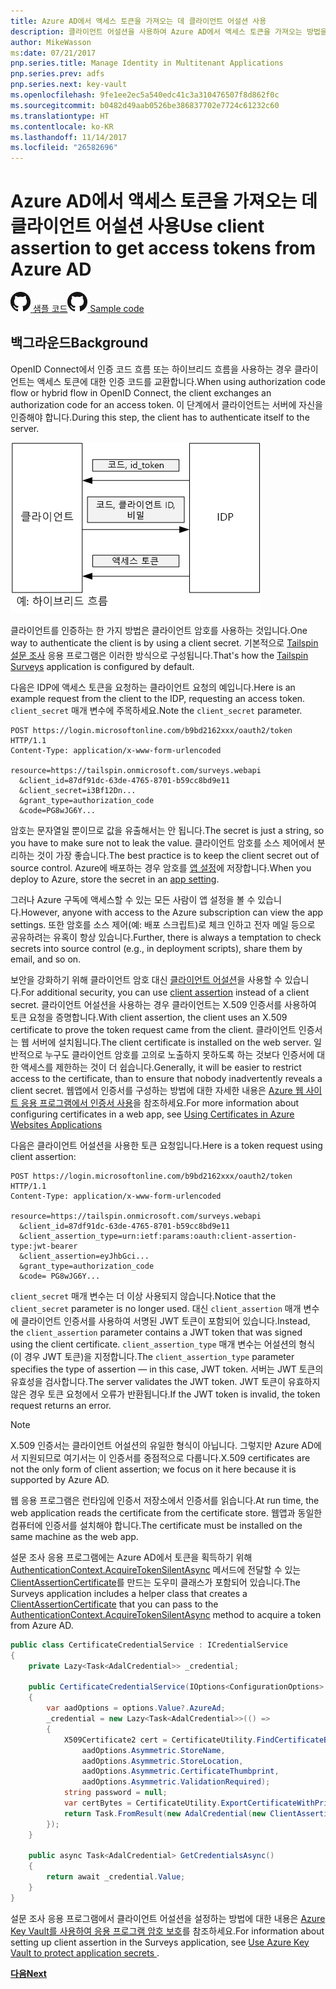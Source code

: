 ```yaml
---
title: Azure AD에서 액세스 토큰을 가져오는 데 클라이언트 어설션 사용
description: 클라이언트 어설션을 사용하여 Azure AD에서 액세스 토큰을 가져오는 방법을 알아봅니다.
author: MikeWasson
ms:date: 07/21/2017
pnp.series.title: Manage Identity in Multitenant Applications
pnp.series.prev: adfs
pnp.series.next: key-vault
ms.openlocfilehash: 9fe1ee2ec5a540edc41c3a310476507f8d862f0c
ms.sourcegitcommit: b0482d49aab0526be386837702e7724c61232c60
ms.translationtype: HT
ms.contentlocale: ko-KR
ms.lasthandoff: 11/14/2017
ms.locfileid: "26582696"
---
```

# <a name="use-client-assertion-to-get-access-tokens-from-azure-ad"></a><span data-ttu-id="17438-103">Azure AD에서 액세스 토큰을 가져오는 데 클라이언트 어설션 사용</span><span class="sxs-lookup"><span data-stu-id="17438-103">Use client assertion to get access tokens from Azure AD</span></span>

<span data-ttu-id="17438-104">[![GitHub](../_images/github.png) 샘플 코드][sample application]</span><span class="sxs-lookup"><span data-stu-id="17438-104">[![GitHub](../_images/github.png) Sample code][sample application]</span></span>

## <a name="background"></a><span data-ttu-id="17438-105">백그라운드</span><span class="sxs-lookup"><span data-stu-id="17438-105">Background</span></span>
<span data-ttu-id="17438-106">OpenID Connect에서 인증 코드 흐름 또는 하이브리드 흐름을 사용하는 경우 클라이언트는 액세스 토큰에 대한 인증 코드를 교환합니다.</span><span class="sxs-lookup"><span data-stu-id="17438-106">When using authorization code flow or hybrid flow in OpenID Connect, the client exchanges an authorization code for an access token.</span></span> <span data-ttu-id="17438-107">이 단계에서 클라이언트는 서버에 자신을 인증해야 합니다.</span><span class="sxs-lookup"><span data-stu-id="17438-107">During this step, the client has to authenticate itself to the server.</span></span>

![클라이언트 암호](./images/client-secret.png)

<span data-ttu-id="17438-109">클라이언트를 인증하는 한 가지 방법은 클라이언트 암호를 사용하는 것입니다.</span><span class="sxs-lookup"><span data-stu-id="17438-109">One way to authenticate the client is by using a client secret.</span></span> <span data-ttu-id="17438-110">기본적으로 [Tailspin 설문 조사][Surveys] 응용 프로그램은 이러한 방식으로 구성됩니다.</span><span class="sxs-lookup"><span data-stu-id="17438-110">That's how the [Tailspin Surveys][Surveys] application is configured by default.</span></span>

<span data-ttu-id="17438-111">다음은 IDP에 액세스 토큰을 요청하는 클라이언트 요청의 예입니다.</span><span class="sxs-lookup"><span data-stu-id="17438-111">Here is an example request from the client to the IDP, requesting an access token.</span></span> <span data-ttu-id="17438-112">`client_secret` 매개 변수에 주목하세요.</span><span class="sxs-lookup"><span data-stu-id="17438-112">Note the `client_secret` parameter.</span></span>

```
POST https://login.microsoftonline.com/b9bd2162xxx/oauth2/token HTTP/1.1
Content-Type: application/x-www-form-urlencoded

resource=https://tailspin.onmicrosoft.com/surveys.webapi
  &client_id=87df91dc-63de-4765-8701-b59cc8bd9e11
  &client_secret=i3Bf12Dn...
  &grant_type=authorization_code
  &code=PG8wJG6Y...
```

<span data-ttu-id="17438-113">암호는 문자열일 뿐이므로 값을 유출해서는 안 됩니다.</span><span class="sxs-lookup"><span data-stu-id="17438-113">The secret is just a string, so you have to make sure not to leak the value.</span></span> <span data-ttu-id="17438-114">클라이언트 암호를 소스 제어에서 분리하는 것이 가장 좋습니다.</span><span class="sxs-lookup"><span data-stu-id="17438-114">The best practice is to keep the client secret out of source control.</span></span> <span data-ttu-id="17438-115">Azure에 배포하는 경우 암호를 [앱 설정][configure-web-app]에 저장합니다.</span><span class="sxs-lookup"><span data-stu-id="17438-115">When you deploy to Azure, store the secret in an [app setting][configure-web-app].</span></span>

<span data-ttu-id="17438-116">그러나 Azure 구독에 액세스할 수 있는 모든 사람이 앱 설정을 볼 수 있습니다.</span><span class="sxs-lookup"><span data-stu-id="17438-116">However, anyone with access to the Azure subscription can view the app settings.</span></span> <span data-ttu-id="17438-117">또한 암호를 소스 제어(예: 배포 스크립트)로 체크 인하고 전자 메일 등으로 공유하려는 유혹이 항상 있습니다.</span><span class="sxs-lookup"><span data-stu-id="17438-117">Further, there is always a temptation to check secrets into source control (e.g., in deployment scripts), share them by email, and so on.</span></span>

<span data-ttu-id="17438-118">보안을 강화하기 위해 클라이언트 암호 대신 [클라이언트 어설션]을 사용할 수 있습니다.</span><span class="sxs-lookup"><span data-stu-id="17438-118">For additional security, you can use [client assertion] instead of a client secret.</span></span> <span data-ttu-id="17438-119">클라이언트 어설션을 사용하는 경우 클라이언트는 X.509 인증서를 사용하여 토큰 요청을 증명합니다.</span><span class="sxs-lookup"><span data-stu-id="17438-119">With client assertion, the client uses an X.509 certificate to prove the token request came from the client.</span></span> <span data-ttu-id="17438-120">클라이언트 인증서는 웹 서버에 설치됩니다.</span><span class="sxs-lookup"><span data-stu-id="17438-120">The client certificate is installed on the web server.</span></span> <span data-ttu-id="17438-121">일반적으로 누구도 클라이언트 암호를 고의로 노출하지 못하도록 하는 것보다 인증서에 대한 액세스를 제한하는 것이 더 쉽습니다.</span><span class="sxs-lookup"><span data-stu-id="17438-121">Generally, it will be easier to restrict access to the certificate, than to ensure that nobody inadvertently reveals a client secret.</span></span> <span data-ttu-id="17438-122">웹앱에서 인증서를 구성하는 방법에 대한 자세한 내용은 [Azure 웹 사이트 응용 프로그램에서 인증서 사용][using-certs-in-websites]을 참조하세요.</span><span class="sxs-lookup"><span data-stu-id="17438-122">For more information about configuring certificates in a web app, see [Using Certificates in Azure Websites Applications][using-certs-in-websites]</span></span>

<span data-ttu-id="17438-123">다음은 클라이언트 어설션을 사용한 토큰 요청입니다.</span><span class="sxs-lookup"><span data-stu-id="17438-123">Here is a token request using client assertion:</span></span>

```
POST https://login.microsoftonline.com/b9bd2162xxx/oauth2/token HTTP/1.1
Content-Type: application/x-www-form-urlencoded

resource=https://tailspin.onmicrosoft.com/surveys.webapi
  &client_id=87df91dc-63de-4765-8701-b59cc8bd9e11
  &client_assertion_type=urn:ietf:params:oauth:client-assertion-type:jwt-bearer
  &client_assertion=eyJhbGci...
  &grant_type=authorization_code
  &code= PG8wJG6Y...
```

<span data-ttu-id="17438-124">`client_secret` 매개 변수는 더 이상 사용되지 않습니다.</span><span class="sxs-lookup"><span data-stu-id="17438-124">Notice that the `client_secret` parameter is no longer used.</span></span> <span data-ttu-id="17438-125">대신 `client_assertion` 매개 변수에 클라이언트 인증서를 사용하여 서명된 JWT 토큰이 포함되어 있습니다.</span><span class="sxs-lookup"><span data-stu-id="17438-125">Instead, the `client_assertion` parameter contains a JWT token that was signed using the client certificate.</span></span> <span data-ttu-id="17438-126">`client_assertion_type` 매개 변수는 어설션의 형식(이 경우 JWT 토큰)을 지정합니다.</span><span class="sxs-lookup"><span data-stu-id="17438-126">The `client_assertion_type` parameter specifies the type of assertion &mdash; in this case, JWT token.</span></span> <span data-ttu-id="17438-127">서버는 JWT 토큰의 유효성을 검사합니다.</span><span class="sxs-lookup"><span data-stu-id="17438-127">The server validates the JWT token.</span></span> <span data-ttu-id="17438-128">JWT 토큰이 유효하지 않은 경우 토큰 요청에서 오류가 반환됩니다.</span><span class="sxs-lookup"><span data-stu-id="17438-128">If the JWT token is invalid, the token request returns an error.</span></span>

> [!NOTE]
> <span data-ttu-id="17438-129">X.509 인증서는 클라이언트 어설션의 유일한 형식이 아닙니다. 그렇지만 Azure AD에서 지원되므로 여기서는 이 인증서를 중점적으로 다룹니다.</span><span class="sxs-lookup"><span data-stu-id="17438-129">X.509 certificates are not the only form of client assertion; we focus on it here because it is supported by Azure AD.</span></span>
> 
> 

<span data-ttu-id="17438-130">웹 응용 프로그램은 런타임에 인증서 저장소에서 인증서를 읽습니다.</span><span class="sxs-lookup"><span data-stu-id="17438-130">At run time, the web application reads the certificate from the certificate store.</span></span> <span data-ttu-id="17438-131">웹앱과 동일한 컴퓨터에 인증서를 설치해야 합니다.</span><span class="sxs-lookup"><span data-stu-id="17438-131">The certificate must be installed on the same machine as the web app.</span></span>

<span data-ttu-id="17438-132">설문 조사 응용 프로그램에는 Azure AD에서 토큰을 획득하기 위해 [AuthenticationContext.AcquireTokenSilentAsync](/dotnet/api/microsoft.identitymodel.clients.activedirectory.authenticationcontext.acquiretokensilentasync) 메서드에 전달할 수 있는 [ClientAssertionCertificate](/dotnet/api/microsoft.identitymodel.clients.activedirectory.clientassertioncertificate)를 만드는 도우미 클래스가 포함되어 있습니다.</span><span class="sxs-lookup"><span data-stu-id="17438-132">The Surveys application includes a helper class that creates a [ClientAssertionCertificate](/dotnet/api/microsoft.identitymodel.clients.activedirectory.clientassertioncertificate) that you can pass to the [AuthenticationContext.AcquireTokenSilentAsync](/dotnet/api/microsoft.identitymodel.clients.activedirectory.authenticationcontext.acquiretokensilentasync) method to acquire a token from Azure AD.</span></span>

```csharp
public class CertificateCredentialService : ICredentialService
{
    private Lazy<Task<AdalCredential>> _credential;

    public CertificateCredentialService(IOptions<ConfigurationOptions> options)
    {
        var aadOptions = options.Value?.AzureAd;
        _credential = new Lazy<Task<AdalCredential>>(() =>
        {
            X509Certificate2 cert = CertificateUtility.FindCertificateByThumbprint(
                aadOptions.Asymmetric.StoreName,
                aadOptions.Asymmetric.StoreLocation,
                aadOptions.Asymmetric.CertificateThumbprint,
                aadOptions.Asymmetric.ValidationRequired);
            string password = null;
            var certBytes = CertificateUtility.ExportCertificateWithPrivateKey(cert, out password);
            return Task.FromResult(new AdalCredential(new ClientAssertionCertificate(aadOptions.ClientId, new X509Certificate2(certBytes, password))));
        });
    }

    public async Task<AdalCredential> GetCredentialsAsync()
    {
        return await _credential.Value;
    }
}
```

<span data-ttu-id="17438-133">설문 조사 응용 프로그램에서 클라이언트 어설션을 설정하는 방법에 대한 내용은 [Azure Key Vault를 사용하여 응용 프로그램 암호 보호][key vault]를 참조하세요.</span><span class="sxs-lookup"><span data-stu-id="17438-133">For information about setting up client assertion in the Surveys application, see [Use Azure Key Vault to protect application secrets ][key vault].</span></span>

<span data-ttu-id="17438-134">[**다음**][key vault]</span><span class="sxs-lookup"><span data-stu-id="17438-134">[**Next**][key vault]</span></span>

<!-- Links -->
[configure-web-app]: /azure/app-service-web/web-sites-configure/
[azure-management-portal]: https://portal.azure.com
[클라이언트 어설션]: https://tools.ietf.org/html/rfc7521
[client assertion]: https://tools.ietf.org/html/rfc7521
[key vault]: key-vault.md
[Setup-KeyVault]: https://github.com/mspnp/multitenant-saas-guidance/blob/master/scripts/Setup-KeyVault.ps1
[Surveys]: tailspin.md
[using-certs-in-websites]: https://azure.microsoft.com/blog/using-certificates-in-azure-websites-applications/

[sample application]: https://github.com/mspnp/multitenant-saas-guidance
